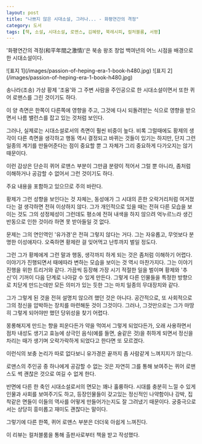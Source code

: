 ```yaml
---
layout: post
title: "나쁘지 않은 시대소설, 그러나... - 화평연간의 격정"
category: 도서
tags: [책, 소설, 시대소설, 로맨스, 김혜량, 북레시피, 컬처블룸, 서평]
---
```


'화평연간의 격정(和平年間之激情)'은
북송 왕조 창업 백여년의 어느 시점을 배경으로 한 시대소설이다.

<p class="center" markdown="1">
![표지 1](/images/passion-of-heping-era-1-book-h480.jpg)
![표지 2](/images/passion-of-heping-era-1-book-h480.jpg)
</p>

송나라(조송) 가상 황제 '조융'와 그 주변 사람을 주인공으로 한 시대소설이면서
또한 퀴어 로맨스를 그린 것이기도 하다.

이 양 측면은 한쪽이 다른쪽에 영향을 주고,
그것에 다시 되돌려받는 식으로 영향을 받으면서
나름 밸런스를 잡고 있는 것처럼 보인다.

그러나, 실제로는 시대소설로서의 측면이 훨씬 비중이 높다.
비록 그럴때에도 황제의 생각이 다른 측면을 생각하고
행동 역시 결정되고 바뀌는 것들이 있기는 하지만,
단지 그런 일종의 계기를 만들어준다는 점이 중요할 뿐
그 자체가 그리 중요하게 다가오지는 않기 때문이다.

이런 감상은 단순히 퀴어 로맨스 부분이 그만큼 분량이 적어서 그럴 뿐 아니라,
좀처럼 이해하거나 공감할 수 없어서 그런 것이기도 하다.


<div class="im im-warning">
주요 내용을 포함하고 있으므로 주의 바란다.
</div>


황제가 그런 성향을 보인다는 것 자체는,
동성애가 그 시대의 흔한 오락거리처럼 여겨졌다는 걸 생각하면 전혀 이상하지 않다.
그가 개인적으로 있을 때는 전혀 다른 모습을 보이는 것도
그의 성정체성이 그런데도
평소에 전혀 내색을 하지 않으려 억누르느라 생긴 반동으로 인한 것이라 하면 못 받아들일 것 없다.

문제는 그의 연인역인 '유가경'은 전혀 그렇지 않다는 거다.
그는 자유롭고, 무엇보다 분명한 이성애자다.
오죽하면 황제란 걸 잊어먹고 난투까지 벌일 정도다.

그런 그가 황제에게 그런 말과 행동, 생각까지 하게 되는 것은 좀처럼 이해하기 어렵다.
이야기가 진행되면서 때에따라 변하는 모습을 보이는 것 역시 마찬가지다.
그는 이야기 진행을 위한 트리거와 같다.
가끔씩 등장해 가장 시기 적절한 일을 벌이며
황제와 '추신'이 기꺼이 다음 단계로 나아갈 수 있게 만든다.
그렇게 다른 인물들을 특정한 방향으로 치닫게 만드는데만 모든 의미가 있는 듯한 그는
마치 일종의 무대장치와 같다.

그가 그렇게 된 것을 전혀 설명치 않으려 했던 것은 아니다.
공간적으로, 또 사회적으로 그의 정신을 압박하는 장치를 마련해둔 것이 그것이다.
그러나, 그것만으로는 그가 마땅히 그렇게 되어야만 했던 당위성을 찾기 어렵다.

몽롱해지게 만드는 향을 피운다든가 약을 먹여서 그렇게 되었다든가,
오래 사용하면서 점차 내성도 생기고
효능에 상극인 음식(예를 들면, 술같은 것)을 취하게 되면서
정신을 차리는 때가 생기며 오락가락하게 되었다고 한다면 또 모르겠다.

이런식의 보충 논리가 따로 없다보니
유가경은 끝까지 좀 사람같게 느껴지지가 않는다.

로맨스의 주인공 중 하나에게 공감할 수 없는 것은
자연히 그를 통해 보여주는 퀴어 로맨스도 썩 괜찮은 것으로 여길 수 없게 한다.

반면에 다른 한 축인 시대소설로서의 면모는 꽤나 훌륭하다.
시대를 충분히 느낄 수 있게 인물과 사회를 보여주기도 하고,
등장인물들이 갖고있는 정신적인 나약함이나 강박, 집착같은 면들이
이들의 역사를 어떻게 만들어가는지도 잘 그려냈기 때문이다.
궁중극으로서는 상당히 흥미롭고 재미도 괜찮다는 말이다.

그렇기에 다른 한쪽,
퀴어 로맨스 부분은 더더욱 아쉽게 느껴진다.



<div class="im im-info">
이 리뷰는 컬처블룸을 통해 출판사로부터 책을 받고 작성했다.
</div>
